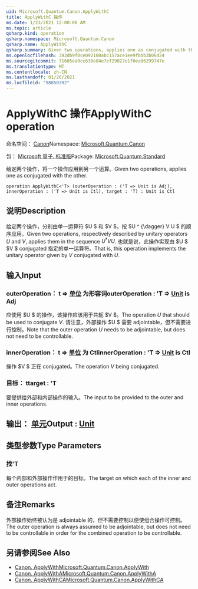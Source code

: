 ```yaml
---
uid: Microsoft.Quantum.Canon.ApplyWithC
title: ApplyWithC 操作
ms.date: 1/23/2021 12:00:00 AM
ms.topic: article
qsharp.kind: operation
qsharp.namespace: Microsoft.Quantum.Canon
qsharp.name: ApplyWithC
qsharp.summary: Given two operations, applies one as conjugated with the other.
ms.openlocfilehash: 393db9f8ce092100abc157ace1ee9fbbb3b06d24
ms.sourcegitcommit: 71605ea9cc630e84e7ef29027e1f0ea06299747e
ms.translationtype: MT
ms.contentlocale: zh-CN
ms.lasthandoff: 01/26/2021
ms.locfileid: "98850392"
---
```

# <a name="applywithc-operation"></a><span data-ttu-id="9521a-102">ApplyWithC 操作</span><span class="sxs-lookup"><span data-stu-id="9521a-102">ApplyWithC operation</span></span>

<span data-ttu-id="9521a-103">命名空间： [Canon](xref:Microsoft.Quantum.Canon)</span><span class="sxs-lookup"><span data-stu-id="9521a-103">Namespace: [Microsoft.Quantum.Canon](xref:Microsoft.Quantum.Canon)</span></span>

<span data-ttu-id="9521a-104">包： [Microsoft 量子. 标准版](https://nuget.org/packages/Microsoft.Quantum.Standard)</span><span class="sxs-lookup"><span data-stu-id="9521a-104">Package: [Microsoft.Quantum.Standard](https://nuget.org/packages/Microsoft.Quantum.Standard)</span></span>


<span data-ttu-id="9521a-105">给定两个操作，将一个操作应用到另一个运算。</span><span class="sxs-lookup"><span data-stu-id="9521a-105">Given two operations, applies one as conjugated with the other.</span></span>

```qsharp
operation ApplyWithC<'T> (outerOperation : ('T => Unit is Adj), innerOperation : ('T => Unit is Ctl), target : 'T) : Unit is Ctl
```


## <a name="description"></a><span data-ttu-id="9521a-106">说明</span><span class="sxs-lookup"><span data-stu-id="9521a-106">Description</span></span>

<span data-ttu-id="9521a-107">给定两个操作，分别由单一运算符 $U $ 和 $V $，按 $U ^ {\dagger} V U $ 的顺序应用。</span><span class="sxs-lookup"><span data-stu-id="9521a-107">Given two operations, respectively described by unitary operators $U$ and $V$, applies them in the sequence $U^{\dagger} V U$.</span></span> <span data-ttu-id="9521a-108">也就是说，此操作实现由 $U $ $V $ conjugated 指定的单一运算符。</span><span class="sxs-lookup"><span data-stu-id="9521a-108">That is, this operation implements the unitary operator given by $V$ conjugated with $U$.</span></span>

## <a name="input"></a><span data-ttu-id="9521a-109">输入</span><span class="sxs-lookup"><span data-stu-id="9521a-109">Input</span></span>

### <a name="outeroperation--t--unit--is-adj"></a><span data-ttu-id="9521a-110">outerOperation： t => [单位](xref:microsoft.quantum.lang-ref.unit)  为形容词</span><span class="sxs-lookup"><span data-stu-id="9521a-110">outerOperation : 'T => [Unit](xref:microsoft.quantum.lang-ref.unit)  is Adj</span></span>

<span data-ttu-id="9521a-111">应使用 $U $ 的操作，该操作应该用于共轭 $V $。</span><span class="sxs-lookup"><span data-stu-id="9521a-111">The operation $U$ that should be used to conjugate $V$.</span></span> <span data-ttu-id="9521a-112">请注意，外部操作 $U $ 需要 adjointable，但不需要进行控制。</span><span class="sxs-lookup"><span data-stu-id="9521a-112">Note that the outer operation $U$ needs to be adjointable, but does not need to be controllable.</span></span>


### <a name="inneroperation--t--unit--is-ctl"></a><span data-ttu-id="9521a-113">innerOperation： t => [单位](xref:microsoft.quantum.lang-ref.unit)  为 Ctl</span><span class="sxs-lookup"><span data-stu-id="9521a-113">innerOperation : 'T => [Unit](xref:microsoft.quantum.lang-ref.unit)  is Ctl</span></span>

<span data-ttu-id="9521a-114">操作 $V $ 正在 conjugated。</span><span class="sxs-lookup"><span data-stu-id="9521a-114">The operation $V$ being conjugated.</span></span>


### <a name="target--t"></a><span data-ttu-id="9521a-115">目标： t</span><span class="sxs-lookup"><span data-stu-id="9521a-115">target : 'T</span></span>

<span data-ttu-id="9521a-116">要提供给外部和内部操作的输入。</span><span class="sxs-lookup"><span data-stu-id="9521a-116">The input to be provided to the outer and inner operations.</span></span>



## <a name="output--unit"></a><span data-ttu-id="9521a-117">输出： [单元](xref:microsoft.quantum.lang-ref.unit)</span><span class="sxs-lookup"><span data-stu-id="9521a-117">Output : [Unit](xref:microsoft.quantum.lang-ref.unit)</span></span>



## <a name="type-parameters"></a><span data-ttu-id="9521a-118">类型参数</span><span class="sxs-lookup"><span data-stu-id="9521a-118">Type Parameters</span></span>

### <a name="t"></a><span data-ttu-id="9521a-119">找</span><span class="sxs-lookup"><span data-stu-id="9521a-119">'T</span></span>

<span data-ttu-id="9521a-120">每个内部和外部操作作用于的目标。</span><span class="sxs-lookup"><span data-stu-id="9521a-120">The target on which each of the inner and outer operations act.</span></span>

## <a name="remarks"></a><span data-ttu-id="9521a-121">备注</span><span class="sxs-lookup"><span data-stu-id="9521a-121">Remarks</span></span>

<span data-ttu-id="9521a-122">外部操作始终被认为是 adjointable 的，但不需要控制以便使组合操作可控制。</span><span class="sxs-lookup"><span data-stu-id="9521a-122">The outer operation is always assumed to be adjointable, but does not need to be controllable in order for the combined operation to be controllable.</span></span>

## <a name="see-also"></a><span data-ttu-id="9521a-123">另请参阅</span><span class="sxs-lookup"><span data-stu-id="9521a-123">See Also</span></span>

- [<span data-ttu-id="9521a-124">Canon. ApplyWith</span><span class="sxs-lookup"><span data-stu-id="9521a-124">Microsoft.Quantum.Canon.ApplyWith</span></span>](xref:Microsoft.Quantum.Canon.ApplyWith)
- [<span data-ttu-id="9521a-125">Canon. ApplyWithA</span><span class="sxs-lookup"><span data-stu-id="9521a-125">Microsoft.Quantum.Canon.ApplyWithA</span></span>](xref:Microsoft.Quantum.Canon.ApplyWithA)
- [<span data-ttu-id="9521a-126">Canon. ApplyWithCA</span><span class="sxs-lookup"><span data-stu-id="9521a-126">Microsoft.Quantum.Canon.ApplyWithCA</span></span>](xref:Microsoft.Quantum.Canon.ApplyWithCA)